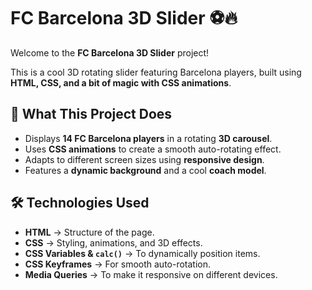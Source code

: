 # FC Barcelona 3D Slider ⚽🔥

Welcome to the **FC Barcelona 3D Slider** project! 

This is a cool 3D rotating slider featuring Barcelona players, built using **HTML, CSS, and a bit of magic with CSS animations**.

## 🎯 What This Project Does
- Displays **14 FC Barcelona players** in a rotating **3D carousel**.
- Uses **CSS animations** to create a smooth auto-rotating effect.
- Adapts to different screen sizes using **responsive design**.
- Features a **dynamic background** and a cool **coach model**.

## 🛠️ Technologies Used
- **HTML** → Structure of the page.
- **CSS** → Styling, animations, and 3D effects.
- **CSS Variables & `calc()`** → To dynamically position items.
- **CSS Keyframes** → For smooth auto-rotation.
- **Media Queries** → To make it responsive on different devices.

